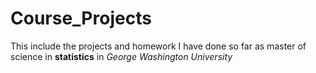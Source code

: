 # Course_Projects
This include the projects and homework I have done so far as master of science in **statistics** in *George Washington University*
